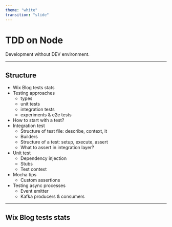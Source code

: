 ```yaml
---
theme: "white"
transition: "slide"
---
```


# TDD on Node

Development without DEV environment.

---

## Structure

- Wix Blog tests stats
- Testing approaches
  - types
  - unit tests
  - integration tests
  - experiments & e2e tests
- How to start with a test?
- Integration test
  - Structure of test file: describe, context, it
  - Builders
  - Structure of a test: setup, execute, assert
  - What to assert in integration layer?
- Unit test
  - Dependency injection
  - Stubs
  - Test context
- Mocha tips
  - Custom assertions
- Testing async processes
  - Event emitter
  - Kafka producers & consumers

---

## Wix Blog tests stats
